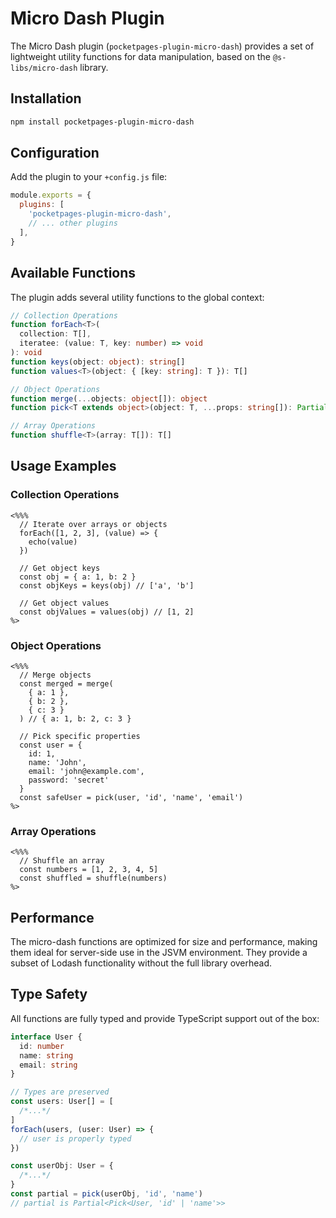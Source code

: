 # Micro Dash Plugin

The Micro Dash plugin (`pocketpages-plugin-micro-dash`) provides a set of lightweight utility functions for data manipulation, based on the `@s-libs/micro-dash` library.

## Installation

```bash
npm install pocketpages-plugin-micro-dash
```

## Configuration

Add the plugin to your `+config.js` file:

```javascript
module.exports = {
  plugins: [
    'pocketpages-plugin-micro-dash',
    // ... other plugins
  ],
}
```

## Available Functions

The plugin adds several utility functions to the global context:

```typescript
// Collection Operations
function forEach<T>(
  collection: T[],
  iteratee: (value: T, key: number) => void
): void
function keys(object: object): string[]
function values<T>(object: { [key: string]: T }): T[]

// Object Operations
function merge(...objects: object[]): object
function pick<T extends object>(object: T, ...props: string[]): Partial<T>

// Array Operations
function shuffle<T>(array: T[]): T[]
```

## Usage Examples

### Collection Operations

```ejs
<%%%
  // Iterate over arrays or objects
  forEach([1, 2, 3], (value) => {
    echo(value)
  })

  // Get object keys
  const obj = { a: 1, b: 2 }
  const objKeys = keys(obj) // ['a', 'b']

  // Get object values
  const objValues = values(obj) // [1, 2]
%>
```

### Object Operations

```ejs
<%%%
  // Merge objects
  const merged = merge(
    { a: 1 },
    { b: 2 },
    { c: 3 }
  ) // { a: 1, b: 2, c: 3 }

  // Pick specific properties
  const user = {
    id: 1,
    name: 'John',
    email: 'john@example.com',
    password: 'secret'
  }
  const safeUser = pick(user, 'id', 'name', 'email')
%>
```

### Array Operations

```ejs
<%%%
  // Shuffle an array
  const numbers = [1, 2, 3, 4, 5]
  const shuffled = shuffle(numbers)
%>
```

## Performance

The micro-dash functions are optimized for size and performance, making them ideal for server-side use in the JSVM environment. They provide a subset of Lodash functionality without the full library overhead.

## Type Safety

All functions are fully typed and provide TypeScript support out of the box:

```typescript
interface User {
  id: number
  name: string
  email: string
}

// Types are preserved
const users: User[] = [
  /*...*/
]
forEach(users, (user: User) => {
  // user is properly typed
})

const userObj: User = {
  /*...*/
}
const partial = pick(userObj, 'id', 'name')
// partial is Partial<Pick<User, 'id' | 'name'>>
```
